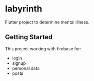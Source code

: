 # labyrinth

Flutter project to determine mental illness.

## Getting Started

This project working with firebase for:

- login
- signup
- personal data
- posts

